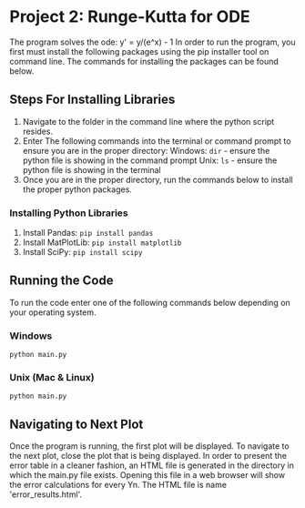 # Project 2: Runge-Kutta for ODE

The program solves the ode: y' = y/(e^x) - 1
In order to run the program, you first must install the following packages using the pip installer tool on command line. The commands for installing the packages can be found below. 
## Steps For Installing Libraries
1. Navigate to the folder in the command line where the python script resides.
2. Enter The following commands into the terminal or command prompt to ensure you are in the proper directory:
	Windows: ``` dir ``` - ensure the python file is showing in the command prompt 
	Unix: ``` ls ``` - ensure the python file is showing in the terminal
3. Once you are in the proper directory, run the commands below to install the proper python packages.
### Installing Python Libraries
1. Install Pandas: ``` pip install pandas ```
2. Install MatPlotLib: ``` pip install matplotlib ```
3. Install SciPy: ``` pip install scipy ```

## Running the Code
To run the code enter one of the following commands below depending on your operating system.
### Windows
``` python main.py ```

### Unix (Mac & Linux)
``` python main.py ```

## Navigating to Next Plot
Once the program is running, the first plot will be displayed. To navigate to the next plot, close the plot that is 
being displayed. In order to present the error table in a cleaner fashion, an HTML file is generated in the directory 
in which the main.py file exists. Opening this file in a web browser will show the error calculations for every Yn. The
HTML file is name 'error_results.html'. 